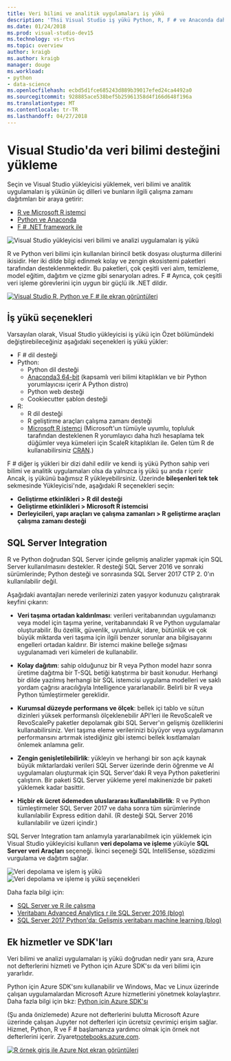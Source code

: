 ```yaml
---
title: Veri bilimi ve analitik uygulamaları iş yükü
description: 'Thsi Visual Studio iş yükü Python, R, F # ve Anaconda dahil olmak üzere kendi ilgili çalışma zamanı dağıtımları bir araya getirir.'
ms.date: 01/24/2018
ms.prod: visual-studio-dev15
ms.technology: vs-rtvs
ms.topic: overview
author: kraigb
ms.author: kraigb
manager: douge
ms.workload:
- python
- data-science
ms.openlocfilehash: ecbd5d1fce685243d889b39017efed24ca4492a0
ms.sourcegitcommit: 928885ace538bef5b25961358d4f166d648f196a
ms.translationtype: MT
ms.contentlocale: tr-TR
ms.lasthandoff: 04/27/2018
---
```

# <a name="install-data-science-support-in-visual-studio"></a>Visual Studio'da veri bilimi desteğini yükleme

Seçin ve Visual Studio yükleyicisi yüklemek, veri bilimi ve analitik uygulamaları iş yükünün üç dilleri ve bunların ilgili çalışma zamanı dağıtımları bir araya getirir:

- [R ve Microsoft R istemci](../rtvs/index.md)
- [Python ve Anaconda](../python/overview-of-python-tools-for-visual-studio.md)
- [F # .NET framework ile](/dotnet/fsharp/)

![Visual Studio yükleyicisi veri bilimi ve analizi uygulamaları iş yükü](media/data-science-workload.png)

R ve Python veri bilimi için kullanılan birincil betik dosyası oluşturma dillerini ikisidir. Her iki dilde bilgi edinmek kolay ve zengin ekosistemi paketleri tarafından desteklenmektedir. Bu paketleri, çok çeşitli veri alım, temizleme, model eğitim, dağıtım ve çizme gibi senaryoları adres. F # Ayrıca, çok çeşitli veri işleme görevlerini için uygun bir güçlü ilk .NET dildir.

<!--Note link on the image because this one is large -->
[![Visual Studio R, Python ve F # ile ekran görüntüleri](media/data-science-workload-screens.png)](media/data-science-workload-screens.png)

## <a name="workload-options"></a>İş yükü seçenekleri

Varsayılan olarak, Visual Studio yükleyicisi iş yükü için Özet bölümündeki değiştirebileceğiniz aşağıdaki seçenekleri iş yükü yükler:

- F # dil desteği
- Python:
  - Python dil desteği
  - [Anaconda3 64-bit](https://www.continuum.io) (kapsamlı veri bilimi kitaplıkları ve bir Python yorumlayıcısı içerir A Python distro)
  - Python web desteği
  - Cookiecutter şablon desteği
- R:
  - R dil desteği
  - R geliştirme araçları çalışma zamanı desteği
  - [Microsoft R istemci](/machine-learning-server/r-client/what-is-microsoft-r-client) (Microsoft'un tümüyle uyumlu, topluluk tarafından desteklenen R yorumlayıcı daha hızlı hesaplama tek düğümler veya kümeleri için ScaleR kitaplıkları ile. Gelen tüm R de kullanabilirsiniz [CRAN](https://cran.r-project.org/).)

F # diğer iş yükleri bir dizi dahil edilir ve kendi iş yükü Python sahip veri bilimi ve analitik uygulamaları olsa da yalnızca iş yükü şu anda r içerir Ancak, iş yükünü bağımsız R yükleyebilirsiniz. Üzerinde **bileşenleri tek tek** sekmesinde Yükleyicisi'nde, aşağıdaki R seçenekleri seçin:

- **Geliştirme etkinlikleri > R dil desteği**
- **Geliştirme etkinlikleri > Microsoft R istemcisi**
- **Derleyicileri, yapı araçları ve çalışma zamanları > R geliştirme araçları çalışma zamanı desteği**

## <a name="sql-server-integration"></a>SQL Server Integration

R ve Python doğrudan SQL Server içinde gelişmiş analizler yapmak için SQL Server kullanılmasını destekler. R desteği SQL Server 2016 ve sonraki sürümlerinde; Python desteği ve sonrasında SQL Server 2017 CTP 2. 0'ın kullanılabilir değil.

Aşağıdaki avantajları nerede verilerinizi zaten yaşıyor kodunuzu çalıştırarak keyfini çıkarın:

- **Veri taşıma ortadan kaldırılması**: verileri veritabanından uygulamanızı veya model için taşıma yerine, veritabanındaki R ve Python uygulamalar oluşturabilir. Bu özellik, güvenlik, uyumluluk, idare, bütünlük ve çok büyük miktarda veri taşıma için ilgili benzer sorunlar ana bilgisayarını engelleri ortadan kaldırır. Bir istemci makine belleğe sığması uygulanamadı veri kümeleri de kullanabilir.

- **Kolay dağıtım**: sahip olduğunuz bir R veya Python model hazır sonra üretime dağıtma bir T-SQL betiği katıştırma bir basit konudur. Herhangi bir dilde yazılmış herhangi bir SQL istemcisi uygulama modelleri ve saklı yordam çağrısı aracılığıyla Intelligence yararlanabilir. Belirli bir R veya Python tümleştirmeler gereklidir.

- **Kurumsal düzeyde performans ve ölçek**: bellek içi tablo ve sütun dizinleri yüksek performanslı ölçeklenebilir API'leri ile RevoScaleR ve RevoScalePy paketler depolamak gibi SQL Server'ın gelişmiş özelliklerini kullanabilirsiniz. Veri taşıma eleme verilerinizi büyüyor veya uygulamanın performansını artırmak istediğiniz gibi istemci bellek kısıtlamaları önlemek anlamına gelir.

- **Zengin genişletilebilirlik**: yükleyin ve herhangi bir son açık kaynak büyük miktarlardaki verileri SQL Server üzerinde derin öğrenme ve AI uygulamaları oluşturmak için SQL Server'daki R veya Python paketlerini çalıştırın. Bir paketi SQL Server yükleme yerel makinenizde bir paketi yüklemek kadar basittir.

- **Hiçbir ek ücret ödemeden uluslararası kullanılabilirlik**: R ve Python tümleştirmeler SQL Server 2017 ve daha sonra tüm sürümlerinde kullanılabilir Express edition dahil. (R desteği SQL Server 2016 kullanılabilir ve üzeri içindir.)

SQL Server Integration tam anlamıyla yararlanabilmek için yüklemek için Visual Studio yükleyicisi kullanın **veri depolama ve işleme** yüküyle **SQL Server veri Araçları** seçeneği. İkinci seçeneği SQL IntelliSense, sözdizimi vurgulama ve dağıtım sağlar.

![Veri depolama ve işlem iş yükü](media/data-storage-workload.png) &nbsp;&nbsp;&nbsp;&nbsp; ![Veri depolama ve işleme iş yükü seçenekleri](media/data-storage-workload-options.png)

Daha fazla bilgi için:

- [SQL Server ve R ile çalışma](../rtvs/sql-server.md)
- [Veritabanı Advanced Analytics r ile SQL Server 2016 (blog)](https://blogs.technet.microsoft.com/dataplatforminsider/2016/03/29/in-database-advanced-analytics-with-r-in-sql-server-2016/)
- [SQL Server 2017 Python'da: Gelişmiş veritabanı machine learning (blog)](https://blogs.technet.microsoft.com/dataplatforminsider/2017/04/19/python-in-sql-server-2017-enhanced-in-database-machine-learning/)

## <a name="additional-services-and-sdks"></a>Ek hizmetler ve SDK'ları

Veri bilimi ve analizi uygulamaları iş yükü doğrudan nedir yanı sıra, Azure not defterlerini hizmeti ve Python için Azure SDK'sı da veri bilimi için yararlıdır.

Python için Azure SDK'sını kullanabilir ve Windows, Mac ve Linux üzerinde çalışan uygulamalardan Microsoft Azure hizmetlerini yönetmek kolaylaştırır. Daha fazla bilgi için bkz: [Python için Azure SDK'sı](../python/azure-sdk-for-python.md)

(Şu anda önizlemede) Azure not defterlerini bulutta Microsoft Azure üzerinde çalışan Jupyter not defterleri için ücretsiz çevrimiçi erişim sağlar. Hizmet, Python, R ve F # başlamanıza yardımcı olmak için örnek not defterlerini içerir. Ziyaret[notebooks.azure.com](https://notebooks.azure.com/).

<!--Note link on the image because this one is large -->
[![R örnek giriş ile Azure Not ekran görüntüleri](media/data-science-workload-notebooks.png)](media/data-science-workload-notebooks.png)